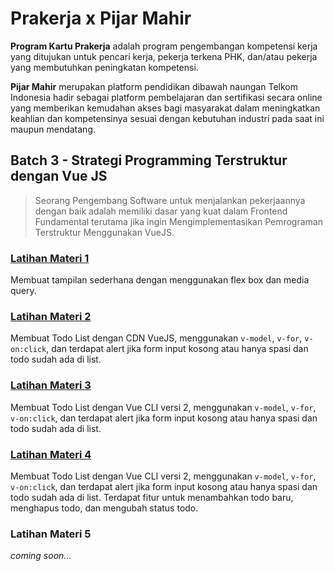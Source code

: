 # Prakerja x Pijar Mahir

**Program Kartu Prakerja** adalah program pengembangan kompetensi kerja yang ditujukan untuk pencari kerja, pekerja terkena PHK, dan/atau pekerja yang membutuhkan peningkatan kompetensi.

**Pijar Mahir** merupakan platform pendidikan dibawah naungan Telkom Indonesia hadir sebagai platform pembelajaran dan sertifikasi secara online yang memberikan kemudahan akses bagi masyarakat dalam meningkatkan keahlian dan kompetensinya sesuai dengan kebutuhan industri pada saat ini maupun mendatang.

## Batch 3 - Strategi Programming Terstruktur dengan Vue JS

> Seorang Pengembang Software untuk menjalankan pekerjaannya dengan baik adalah memiliki dasar yang kuat dalam Frontend Fundamental terutama jika ingin Mengimplementasikan Pemrograman Terstruktur Menggunakan VueJS.

### [Latihan Materi 1](https://github.com/ridhorockieds/prakerja-pijarmahir-batch3-vue3/tree/main/latihan-materi-1)

Membuat tampilan sederhana dengan menggunakan flex box dan media query.

### [Latihan Materi 2](https://github.com/ridhorockieds/prakerja-pijarmahir-batch3-vue3/tree/main/latihan-materi-2)

Membuat Todo List dengan CDN VueJS, menggunakan `v-model`, `v-for`, `v-on:click`, dan terdapat alert jika form input kosong atau hanya spasi dan todo sudah ada di list.

### [Latihan Materi 3](https://github.com/ridhorockieds/prakerja-pijarmahir-batch3-vue3/tree/main/latihan-materi-3/todo-list-vuejs)

Membuat Todo List dengan Vue CLI versi 2, menggunakan `v-model`, `v-for`, `v-on:click`, dan terdapat alert jika form input kosong atau hanya spasi dan todo sudah ada di list.

### [Latihan Materi 4](https://github.com/ridhorockieds/prakerja-pijarmahir-batch3-vue3/tree/main/latihan-materi-4/)

Membuat Todo List dengan Vue CLI versi 2, menggunakan `v-model`, `v-for`, `v-on:click`, dan terdapat alert jika form input kosong atau hanya spasi dan todo sudah ada di list. Terdapat fitur untuk menambahkan todo baru, menghapus todo, dan mengubah status todo.

### Latihan Materi 5

_coming soon..._
